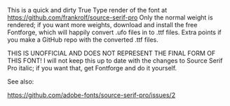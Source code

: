 This is a quick and dirty True Type render of the font at 
https://github.com/frankrolf/source-serif-pro  Only the normal weight
is rendered; if you want more weights, download and install the free
Fontforge, which will happily convert .ufo files in to .ttf files. Extra
points if you make a GitHub repo with the converted .ttf files.

THIS IS UNOFFICIAL AND DOES NOT REPRESENT THE FINAL FORM OF THIS FONT!
I will not keep this up to date with the changes to Source Serif Pro
italic; if you want that, get Fontforge and do it yourself.

See also: 

https://github.com/adobe-fonts/source-serif-pro/issues/2
